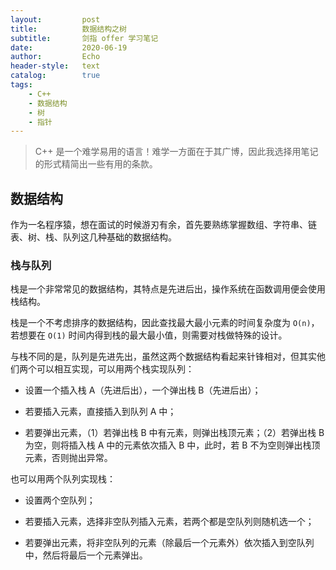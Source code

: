 ```yaml
---
layout:         post
title:          数据结构之树
subtitle:       剑指 offer 学习笔记
date:           2020-06-19
author:         Echo
header-style:   text
catalog:        true
tags: 
    - C++
    - 数据结构
    - 树
    - 指针
---
```


> C++ 是一个难学易用的语言！难学一方面在于其广博，因此我选择用笔记的形式精简出一些有用的条款。

## 数据结构

作为一名程序猿，想在面试的时候游刃有余，首先要熟练掌握数组、字符串、链表、树、栈、队列这几种基础的数据结构。

### 栈与队列

栈是一个非常常见的数据结构，其特点是先进后出，操作系统在函数调用便会使用栈结构。

栈是一个不考虑排序的数据结构，因此查找最大最小元素的时间复杂度为 `O(n)`，若想要在 `O(1)` 时间内得到栈的最大最小值，则需要对栈做特殊的设计。

与栈不同的是，队列是先进先出，虽然这两个数据结构看起来针锋相对，但其实他们两个可以相互实现，可以用两个栈实现队列：

* 设置一个插入栈 A（先进后出），一个弹出栈 B（先进后出）；

* 若要插入元素，直接插入到队列 A 中；

* 若要弹出元素，（1）若弹出栈 B 中有元素，则弹出栈顶元素；（2）若弹出栈 B 为空，则将插入栈 A 中的元素依次插入 B 中，此时，若 B 不为空则弹出栈顶元素，否则抛出异常。

也可以用两个队列实现栈：

* 设置两个空队列；

* 若要插入元素，选择非空队列插入元素，若两个都是空队列则随机选一个；

* 若要弹出元素，将非空队列的元素（除最后一个元素外）依次插入到空队列中，然后将最后一个元素弹出。



